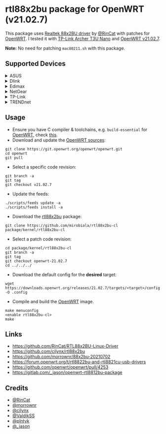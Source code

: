 # rtl88x2bu package for OpenWRT (v21.02.7)
This package uses [Realtek 88x2BU driver](https://github.com/RinCat/RTL88x2BU-Linux-Driver) by [@RinCat](https://github.com/RinCat) with patches for [OpenWRT](https://openwrt.org/).
I tested it with [TP-Link Archer T3U Nano](https://www.tp-link.com/us/home-networking/usb-adapter/archer-t3u-nano/) and [OpenWRT v21.02.7](https://openwrt.org/releases/21.02/notes-21.02.7).

**Note:** No need for patching `mac80211.sh` with this package.

## Supported Devices
<details>
  <summary>
    ASUS
  </summary>

* ASUS AC1300 USB-AC55 B1
* ASUS U2
* ASUS USB-AC58
</details>

<details>
  <summary>
    Dlink
  </summary>

* Dlink - DWA-181
* Dlink - DWA-182
* Dlink - DWA-183 D Version
* Dlink - DWA-T185
</details>

<details>
  <summary>
    Edimax
  </summary>

* Edimax EW-7822ULC
* Edimax EW-7822UTC
* Edimax EW-7822UAD
</details>

<details>
  <summary>
    NetGear
  </summary>

* NetGear A6150
</details>

<details>
  <summary>
    TP-Link
  </summary>

* TP-Link Archer T3U
* TP-Link Archer T3U Nano
* TP-Link Archer T3U Plus
* TP-Link Archer T4U V3
</details>

<details>
  <summary>
    TRENDnet
  </summary>

* TRENDnet TEW-808UBM
</details>

## Usage
* Ensure you have C compiler & toolchains, e.g. `build-essential` for [OpenWRT](https://openwrt.org/), check [this](https://openwrt.org/docs/guide-developer/toolchain/install-buildsystem).
* Download and update the [OpenWRT sources](https://git.openwrt.org/openwrt/openwrt.git):
```
git clone https://git.openwrt.org/openwrt/openwrt.git
cd openwrt
git pull
```
* Select a specific code revision:
```
git branch -a
git tag
git checkout v21.02.7
```
* Update the feeds:
```
./scripts/feeds update -a
./scripts/feeds install -a
```
* Download the [rtl88x2bu](https://github.com/mirobiala/rtl88x2bu-cl) package:
```
git clone https://github.com/mirobiala/rtl88x2bu-cl package/kernel/rtl88x2bu-cl
```
* Select a patch code revision:
```
cd package/kernel/rtl88x2bu-cl
git branch -a
git tag
git checkout openwrt-21.02.7
cd ../../../
```
* Download the default config for the **desired** target:
```
wget https://downloads.openwrt.org/releases/21.02.7/targets/<target>/config.buildinfo -O .config
```
* Compile and build the [OpenWRT](https://openwrt.org/) image.
```
make menuconfig
<enable rtl88x2bu-cl>
make
```

## Links
* https://github.com/RinCat/RTL88x2BU-Linux-Driver
* https://github.com/cilynx/rtl88x2bu
* https://github.com/morrownr/88x2bu-20210702
* https://forum.openwrt.org/t/rtl8822bu-and-rtl8821cu-usb-drivers
* https://github.com/openwrt/openwrt/pull/4253
* https://gitlab.com/_jason/openwrt-rtl8812bu-package


## Credits
* [@RinCat](https://github.com/RinCat)
* [@morrownr](https://github.com/morrownr)
* [@cilynx](https://github.com/cilynx)
* [@ValdikSS](https://forum.openwrt.org/u/ValdikSS)
* [@plntyk](https://github.com/plntyk)
* [@_jason](https://gitlab.com/_jason)
